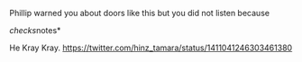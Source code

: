 Phillip warned you about doors like this but you did not listen because

*checks*notes*

He Kray Kray. https://twitter.com/hinz_tamara/status/1411041246303461380